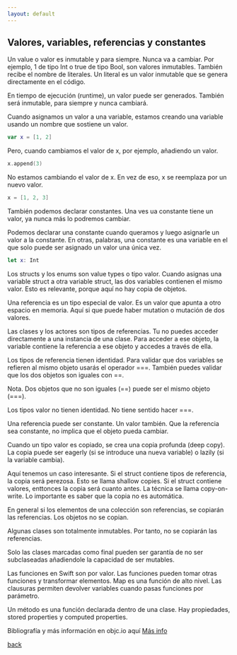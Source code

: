 ```yaml
---
layout: default
---
```


## Valores, variables, referencias y constantes

Un value o valor es inmutable y para siempre. Nunca va a cambiar. Por ejemplo, 1 de tipo Int o true de tipo Bool, son valores inmutables. También recibe el nombre de literales. Un literal es un valor inmutable que se genera directamente en el código.

En tiempo de ejecución (runtime), un valor puede ser generados. También será inmutable, para siempre y nunca cambiará.

Cuando asignamos un valor a una variable, estamos creando una variable usando un nombre que sostiene un valor.

```swift
var x = [1, 2]
```

Pero, cuando cambiamos el valor de x, por ejemplo, añadiendo un valor.

```swift
x.append(3)
```

No estamos cambiando el valor de x. En vez de eso, x se reemplaza por un nuevo valor.

```swift
x = [1, 2, 3]
```

También podemos declarar constantes. Una ves ua constante tiene un valor, ya nunca más lo podremos cambiar.

Podemos declarar una constante cuando queramos y luego asignarle un valor a la constante. En otras, palabras, una constante es una variable en el que solo puede ser asignado un valor una única vez.

```swift
let x: Int
```

Los structs y los enums son value types o tipo valor. Cuando asignas una variable struct a otra variable struct, las dos variables contienen el mismo valor. Esto es relevante, porque aquí no hay copia de objetos.

Una referencia es un tipo especial de valor. Es un valor que apunta a otro espacio en memoria. Aquí si que puede haber mutation o mutación de dos valores.

Las clases y los actores son tipos de referencias. Tu no puedes acceder directamente a una instancia de una clase. Para acceder a ese objeto, la variable contiene la referencia a ese objeto y accedes a través de ella.

Los tipos de referencia tienen identidad. Para validar que dos variables se refieren al mismo objeto usarás el operador ===. También puedes validar que los dos objetos son iguales con ==.

Nota. Dos objetos que no son iguales (==) puede ser el mismo objeto (===).

Los tipos valor no tienen identidad. No tiene sentido hacer ===.

Una referencia puede ser constante. Un valor también. Que la referencia sea constante, no implica que el objeto pueda cambiar.

Cuando un tipo valor es copiado, se crea una copia profunda (deep copy). La copia puede ser eagerly (si se introduce una nueva variable) o lazily (si la variable cambia).

Aquí tenemos un caso interesante. Si el struct contiene tipos de referencia, la copia será perezosa. Esto se llama shallow copies. Si el struct contiene valores, enttonces la copia será cuanto antes. La técnica se llama copy-on-write. Lo importante es saber que la copia no es automática.

En general si los elementos de una colección son referencias, se copiarán las referencias. Los objetos no se copian.

Algunas clases son totalmente inmutables. Por tanto, no se copiarán las referencias.

Solo las clases marcadas como final pueden ser garantía de no ser subclaseadas añadiendole la capacidad de ser mutables.

Las funciones en Swift son por valor. Las funciones pueden tomar otras funciones y transformar elementos. Map es una función de alto nivel. Las clausuras permiten devolver variables cuando pasas funciones por parámetro.

Un método es una función declarada dentro de una clase. Hay propiedades, stored properties y computed properties.



Bibliografía y más información en objc.io aquí
<a href="https://www.objc.io/books/advanced-swift/">Más info</a>

[back](./)